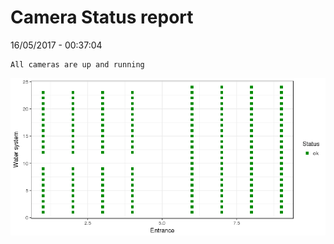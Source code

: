 Camera Status report
================
16/05/2017 - 00:37:04

    All cameras are up and running

![](camreport_files/figure-markdown_github/unnamed-chunk-2-1.png)
